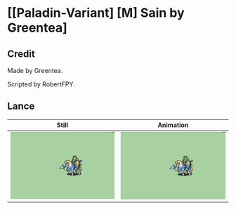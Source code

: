 # [\[Paladin-Variant\] \[M\] Sain by Greentea]

## Credit

Made by Greentea.

Scripted by RobertFPY.
	
## Lance

| Still | Animation |
| :---: | :-------: |
| ![Lance still](./Lance_000.png) | ![Lance animation](./Lance.gif) |
